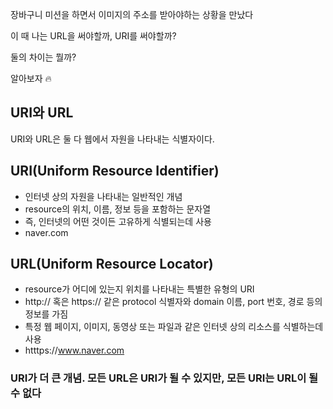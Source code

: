 장바구니 미션을 하면서 이미지의 주소를 받아야하는 상황을 만났다

이 때 나는 URL을 써야할까, URI를 써야할까?

둘의 차이는 뭘까? 

알아보자 🔥

## URI와 URL

URI와 URL은 둘 다 웹에서 자원을 나타내는 식별자이다.

## URI(Uniform Resource Identifier)

- 인터넷 상의 자원을 나타내는 일반적인 개념
- resource의 위치, 이름, 정보 등을 포함하는 문자열
- 즉, 인터넷의 어떤 것이든 고유하게 식별되는데 사용
- naver.com

## URL(Uniform Resource Locator)

- resource가 어디에 있는지 위치를 나타내는 특별한 유형의 URI
- http:// 혹은 https:// 같은 protocol 식별자와 domain 이름, port 번호, 경로 등의 정보를 가짐
- 특정 웹 페이지, 이미지, 동영상 또는 파일과 같은 인터넷 상의 리소스를 식별하는데 사용
- htttps://www.naver.com

### URI가 더 큰 개념. 모든 URL은 URI가 될 수 있지만, 모든 URI는 URL이 될 수 없다
